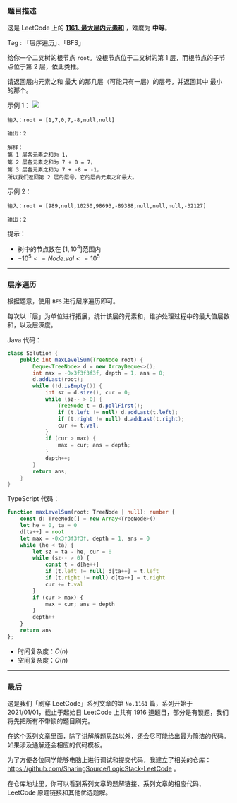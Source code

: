 ### 题目描述

这是 LeetCode 上的 **[1161. 最大层内元素和](https://leetcode.cn/problems/maximum-level-sum-of-a-binary-tree/solution/by-ac_oier-aemz/)** ，难度为 **中等**。

Tag : 「层序遍历」、「BFS」



给你一个二叉树的根节点 `root`。设根节点位于二叉树的第 $1$ 层，而根节点的子节点位于第 $2$ 层，依此类推。

请返回层内元素之和 最大 的那几层（可能只有一层）的层号，并返回其中 最小 的那个。

示例 1：
![](https://assets.leetcode-cn.com/aliyun-lc-upload/uploads/2019/08/17/capture.jpeg)
```
输入：root = [1,7,0,7,-8,null,null]

输出：2

解释：
第 1 层各元素之和为 1，
第 2 层各元素之和为 7 + 0 = 7，
第 3 层各元素之和为 7 + -8 = -1，
所以我们返回第 2 层的层号，它的层内元素之和最大。
```
示例 2：
```
输入：root = [989,null,10250,98693,-89388,null,null,null,-32127]

输出：2
```

提示：
* 树中的节点数在 $[1, 10^4]$范围内
* $-10^5 <= Node.val <= 10^5$

---

### 层序遍历

根据题意，使用 `BFS` 进行层序遍历即可。

每次以「层」为单位进行拓展，统计该层的元素和，维护处理过程中的最大值层数和，以及层深度。

Java 代码：
```java
class Solution {
    public int maxLevelSum(TreeNode root) {
        Deque<TreeNode> d = new ArrayDeque<>();
        int max = -0x3f3f3f3f, depth = 1, ans = 0;
        d.addLast(root);
        while (!d.isEmpty()) {
            int sz = d.size(), cur = 0;
            while (sz-- > 0) {
                TreeNode t = d.pollFirst();
                if (t.left != null) d.addLast(t.left);
                if (t.right != null) d.addLast(t.right);
                cur += t.val;
            }
            if (cur > max) {
                max = cur; ans = depth;
            }
            depth++;
        }
        return ans;
    }
}
```
TypeScript 代码：
```TypeScript
function maxLevelSum(root: TreeNode | null): number {
    const d: TreeNode[] = new Array<TreeNode>()
    let he = 0, ta = 0
    d[ta++] = root
    let max = -0x3f3f3f3f, depth = 1, ans = 0
    while (he < ta) {
        let sz = ta - he, cur = 0
        while (sz-- > 0) {
            const t = d[he++]
            if (t.left != null) d[ta++] = t.left
            if (t.right != null) d[ta++] = t.right
            cur += t.val
        }
        if (cur > max) {
            max = cur; ans = depth
        }
        depth++
    }
    return ans
};
```
* 时间复杂度：$O(n)$
* 空间复杂度：$O(n)$

---

### 最后

这是我们「刷穿 LeetCode」系列文章的第 `No.1161` 篇，系列开始于 2021/01/01，截止于起始日 LeetCode 上共有 1916 道题目，部分是有锁题，我们将先把所有不带锁的题目刷完。

在这个系列文章里面，除了讲解解题思路以外，还会尽可能给出最为简洁的代码。如果涉及通解还会相应的代码模板。

为了方便各位同学能够电脑上进行调试和提交代码，我建立了相关的仓库：https://github.com/SharingSource/LogicStack-LeetCode 。

在仓库地址里，你可以看到系列文章的题解链接、系列文章的相应代码、LeetCode 原题链接和其他优选题解。
